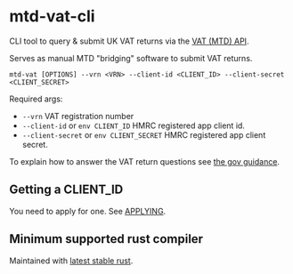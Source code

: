 # mtd-vat-cli
CLI tool to query & submit UK VAT returns via the [VAT (MTD) API](https://developer.service.hmrc.gov.uk/api-documentation/docs/api/service/vat-api/1.0). 

Serves as manual MTD "bridging" software to submit VAT returns.

```
mtd-vat [OPTIONS] --vrn <VRN> --client-id <CLIENT_ID> --client-secret <CLIENT_SECRET>
```

Required args:
* `--vrn` VAT registration number
* `--client-id` or `env CLIENT_ID` HMRC registered app client id.
* `--client-secret` or `env CLIENT_SECRET` HMRC registered app client secret.

To explain how to answer the VAT return questions see [the gov guidance](https://www.gov.uk/guidance/how-to-fill-in-and-submit-your-vat-return-vat-notice-70012).

## Getting a CLIENT_ID
You need to apply for one. See [APPLYING](./APPLYING.md).

## Minimum supported rust compiler
Maintained with [latest stable rust](https://gist.github.com/alexheretic/d1e98d8433b602e57f5d0a9637927e0c).
